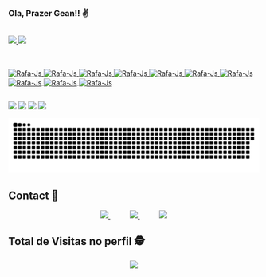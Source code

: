 ### Ola, Prazer Gean!! ✌️

##

 <div>
  <a href="https://github.com/rafaballerini">
  <img height="180em" src="https://github-readme-stats.vercel.app/api?username=geanmartinssilva&show_icons=true&theme=dark&include_all_commits=true&count_private=true"/>
  <img height="180em" src="https://github-readme-stats.vercel.app/api/top-langs/?username=geanmartinssilva&layout=compact&langs_count=7&theme=dark"/>
</div>
  
  ##
  
<div style="display: inline_block"><br>
<img align="center" alt="Rafa-Js" height="50" width="50" src="https://img.icons8.com/color/144/000000/flutter.png">
<img align="center" alt="Rafa-Js" height="50" width="50" src="https://img.icons8.com/color/144/000000/dart.png">
<img align="center" alt="Rafa-Js" height="50" width="50" src="https://img.icons8.com/color/144/000000/python--v1.png"/>
<img align="center" alt="Rafa-Js" height="50" width="50" src="https://img.icons8.com/color/144/000000/android-os.png">
<img align="center" alt="Rafa-Js" height="50" width="50" src="https://img.icons8.com/color/144/000000/google-firebase-console.png"/>
<img align="center" alt="Rafa-Js" height="50" width="50" src="https://img.icons8.com/color/144/000000/javascript--v1.png"/>
<img align="center" alt="Rafa-Js" height="50" width="50" src="https://img.icons8.com/color/144/000000/typescript.png">
<img align="center" alt="Rafa-Js" height="50" width="50" src="https://img.icons8.com/color/144/000000/html-5--v1.png"/>
<img align="center" alt="Rafa-Js" height="50" width="50" src="https://img.icons8.com/color/144/000000/css3.png"/>
<img align="center" alt="Rafa-Js" height="50" width="50" src="https://img.icons8.com/color/144/000000/react-native.png"/>

<!--  
linguagens em geral
  
<img align="center" alt="Rafa-Js" height="50" width="50" src="https://img.icons8.com/color/144/000000/git.png"/>
<img align="center" alt="Rafa-Js" height="50" width="50" src="https://img.icons8.com/color/144/000000/github--v1.png"/>
<img align="center" alt="Rafa-Js" height="50" width="50" src="https://img.icons8.com/color/144/000000/nodejs.png"/>
<img align="center" alt="Rafa-Js" height="50" width="50" src="https://img.icons8.com/color/144/000000/c-programming.png"/>
<img align="center" alt="Rafa-Js" height="50" width="50" src="https://img.icons8.com/color/144/000000/google-play.png">
<img align="center" alt="Rafa-Js" height="50" width="50" src="https://img.icons8.com/color/48/000000/figma--v1.png"/>
<img align="center" alt="Rafa-Js" height="50" width="50" src="https://img.icons8.com/color/144/000000/adobe-xd--v2.png">
<img align="center" alt="Rafa-Js" height="50" width="50" src="https://img.icons8.com/color/144/000000/adobe-illustrator--v1.png"/>
<img align="center" alt="Rafa-Js" height="50" width="50" src="https://img.icons8.com/color/144/000000/adobe-photoshop--v1.png"/>
-->
</div>
  
  ##
 
<div> 
  <a href="https://www.linkedin.com/in/gean-martins-silva/" target="_blank"><img src="https://img.shields.io/badge/LinkedIn-0077B5?style=for-the-badge&logo=linkedin&logoColor=white" target="_blank"></a> 
  <a href="https://t.me/GeanMartinsSilva" target="_blank"><img src="https://img.shields.io/badge/Telegram-2CA5E0?style=for-the-badge&logo=telegram&logoColor=white" target="_blank"></a>
  <a href = "mailto:gemartins.silva@gmail.com"><img src="https://img.shields.io/badge/-Gmail-%23333?style=for-the-badge&logo=gmail&logoColor=white" target="_blank"></a>
  <a href="https://github.com/GeanMartinsSilva" target="_blank"><img src="https://img.shields.io/badge/GitHub-100000?style=for-the-badge&logo=github&logoColor=white" target="_blank"></a>

  ![Snake animation](https://github.com/geanmartinssilva/geanmartinssilva/blob/output/github-contribution-grid-snake.svg)
 
</div>
  
## Contact :iphone:

<p align="center">
    <a href="https://github.com/GeanMartinsSilva">
        <img  src="https://img.shields.io/badge/github-%23100000.svg?&style=for-the-badge&logo=github&logoColor=white&link=mailto:https://github.com/GeanMartinsSilva">
    </a>
    &nbsp;&nbsp;&nbsp;&nbsp;&nbsp;&nbsp;&nbsp;&nbsp;&nbsp;
    <a href="mailto:gemartins.silva@gmail.com">
        <img src="https://img.shields.io/badge/gmail-D14836?&style=for-the-badge&logo=gmail&logoColor=white&link=mailto:gemartins.silva@gmail.com">
    </a>
    &nbsp;&nbsp;&nbsp;&nbsp;&nbsp;&nbsp;&nbsp;&nbsp;&nbsp;
    <a href="https://www.linkedin.com/in/gean-martins-silva">
        <img src="https://img.shields.io/badge/linkedin-%230077B5.svg?&style=for-the-badge&logo=linkedin&logoColor=white&link=mailto:https://www.linkedin.com/in/gean-martins-silva/">
    </a>
</p>

<p align="center"> 

 ## Total de Visitas no perfil :detective: <br>
 <p align="center"> 
   <img alingn="center" src="https://profile-counter.glitch.me/GeanMartinsSilva/count.svg" />
 </p>

</p>


<!--
**GeanMartinsSilva/GeanMartinsSilva** is a ✨ _special_ ✨ repository because its `README.md` (this file) appears on your GitHub profile.

Here are some ideas to get you started:

- 🔭 I’m currently working on ...
- 🌱 I’m currently learning ...
- 👯 I’m looking to collaborate on ...
- 🤔 I’m looking for help with ...
- 💬 Ask me about ...
- 📫 How to reach me: ...
- 😄 Pronouns: ...
- ⚡ Fun fact: ...
-->
